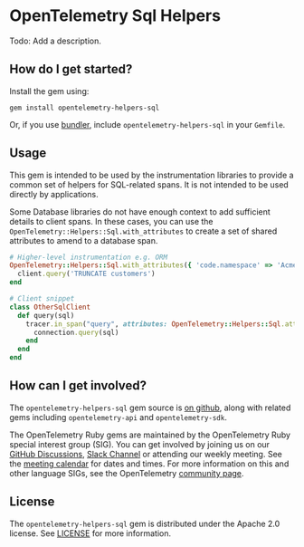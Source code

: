 # OpenTelemetry Sql Helpers

Todo: Add a description.

## How do I get started?

Install the gem using:

```console
gem install opentelemetry-helpers-sql
```

Or, if you use [bundler][bundler-home], include `opentelemetry-helpers-sql` in your `Gemfile`.

## Usage

This gem is intended to be used by the instrumentation libraries to provide a common set of helpers for SQL-related spans. It is not intended to be used directly by applications.

Some Database libraries do not have enough context to add sufficient details to client spans. In these cases, you can use the `OpenTelemetry::Helpers::Sql.with_attributes` to create a set of shared attributes to amend to a database span.

```ruby
# Higher-level instrumentation e.g. ORM
OpenTelemetry::Helpers::Sql.with_attributes({ 'code.namespace' => 'Acme::Customer', 'code.function' => 'truncate!', 'db.operation.name' => 'TRUNCATE', 'db.namespace' => 'customers' }) do
  client.query('TRUNCATE customers')
end

# Client snippet
class OtherSqlClient
  def query(sql)
    tracer.in_span("query", attributes: OpenTelemetry::Helpers::Sql.attributes.merge('db.statement' => sql, 'db.system' => 'other_sql')) do
      connection.query(sql)
    end
  end
end
```

## How can I get involved?

The `opentelemetry-helpers-sql` gem source is [on github][repo-github], along with related gems including `opentelemetry-api` and `opentelemetry-sdk`.

The OpenTelemetry Ruby gems are maintained by the OpenTelemetry Ruby special interest group (SIG). You can get involved by joining us on our [GitHub Discussions][discussions-url], [Slack Channel][slack-channel] or attending our weekly meeting. See the [meeting calendar][community-meetings] for dates and times. For more information on this and other language SIGs, see the OpenTelemetry [community page][ruby-sig].

## License

The `opentelemetry-helpers-sql` gem is distributed under the Apache 2.0 license. See [LICENSE][license-github] for more information.

[bundler-home]: https://bundler.io
[repo-github]: https://github.com/open-telemetry/opentelemetry-ruby
[license-github]: https://github.com/open-telemetry/opentelemetry-ruby-contrib/blob/main/LICENSE
[ruby-sig]: https://github.com/open-telemetry/community#ruby-sig
[community-meetings]: https://github.com/open-telemetry/community#community-meetings
[slack-channel]: https://cloud-native.slack.com/archives/C01NWKKMKMY
[discussions-url]: https://github.com/open-telemetry/opentelemetry-ruby/discussions
